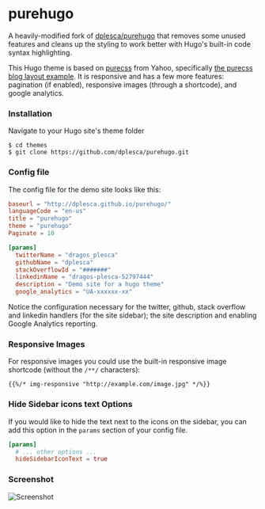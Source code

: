 purehugo
========

A heavily-modified fork of [dplesca/purehugo](https://github.com/dplesca/purehugo) that removes some unused features and cleans up the styling to work better with Hugo's built-in code syntax highlighting.

This Hugo theme is based on [purecss](http://purecss.io/) from Yahoo, specifically [the purecss blog layout example](http://purecss.io/layouts/blog/). It is responsive and has a few more features: pagination (if enabled), responsive images (through a shortcode), and google analytics.

### Installation

Navigate to your Hugo site's theme folder
```
$ cd themes
$ git clone https://github.com/dplesca/purehugo.git
```

### Config file

The config file for the demo site looks like this:

```toml
baseurl = "http://dplesca.github.io/purehugo/"
languageCode = "en-us"
title = "purehugo"
theme = "purehugo"
Paginate = 10

[params]
  twitterName = "dragos_plesca"
  githubName = "dplesca"
  stackOverflowId = "#######"
  linkedinName = "dragos-plesca-52797444"
  description = "Demo site for a hugo theme"
  google_analytics = "UA-xxxxxx-xx"
```

Notice the configuration necessary for the twitter, github, stack overflow and linkedin handlers (for the site sidebar); the site description and enabling Google Analytics reporting.

### Responsive Images

For responsive images you could use the built-in responsive image shortcode (without the `/**/` characters):  
```
{{%/* img-responsive "http://example.com/image.jpg" */%}}
```

### Hide Sidebar icons text Options

If you would like to hide the text next to the icons on the sidebar, you can add this option in the `params` section of your config file.

```toml
[params]
  # ... other options ...
  hideSidebarIconText = true
```

### Screenshot
![Screenshot](https://i.imgur.com/Dsj41Rz.png)
